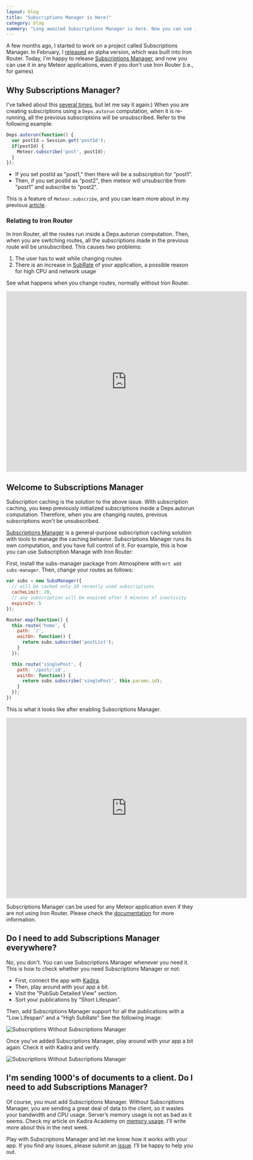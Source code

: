```yaml
---
layout: blog
title: "Subscriptions Manager is Here!"
category: blog
summery: "Long awaited Subscriptions Manager is here. Now you can use it with any Meteor app."
---
```


A few months ago, I started to work on a project called Subscriptions Manager. In February, I [released](http://meteorhacks.com/subscription-manager-for-iron-router.html) an alpha version, which was built into Iron Router. Today, I'm happy to release [Subscriptions Manager](https://github.com/meteorhacks/subs-manager), and now you can use it in any Meteor applications, even if you don't use Iron Router (i.e., for games)

## Why Subscriptions Manager?

I've talked about this [several times](http://meteorhacks.com/meteor-subscription-optimizations.html), but let me say it again:) When you are creating subscriptions using a `Deps.autorun` computation, when it is re-running, all the previous subscriptions will be unsubscribed. Refer to the following example:

~~~js
Deps.autorun(function() {
  var postId = Session.get('postId');
  if(postId) {
    Meteor.subscribe('post', postId);
  }
});
~~~

* If you set postId as "post1," then there will be a subscription for “post1".
* Then, if you set postId as “post2", then meteor will unsubscribe from "post1" and subscribe to “post2".

This is a feature of `Meteor.subscribe`, and you can learn more about in my previous [article](http://meteorhacks.com/meteor-subscription-optimizations.html).

### Relating to Iron Router

In Iron Router, all the routes run inside a Deps.autorun computation. Then, when you are switching routes, all the subscriptions made in the previous route will be unsubscribed. This causes two problems:

1. The user has to wait while changing routes
2. There is an increase in [SubRate](http://support.kadira.io/knowledgebase/articles/347439-subrate) of your application, a possible reason for high CPU and network usage

See what happens when you change routes, normally without Iron Router.

<iframe width="640" height="480" src="https://www.youtube.com/embed/YZJMuJdI76E" frameborder="0" allowfullscreen="1">
</iframe>

## Welcome to Subscriptions Manager

Subscription caching is the solution to the above issue. With subscription caching, you keep previously initialized subscriptions inside a Deps.autorun computation. Therefore, when you are changing routes, previous subscriptions won't be unsubscribed.

[Subscriptions Manager](https://github.com/meteorhacks/subs-manager) is a general-purpose subscription caching solution with tools to manage the caching behavior. Subscriptions Manager runs its own computation, and you have full control of it. For example, this is how you can use Subscription Manage with Iron Router:

First, install the subs-manager package from Atmosphere with `mrt add subs-manager`.
Then, change your routes as follows:

~~~js
var subs = new SubsManager({
  // will be cached only 20 recently used subscriptions
  cacheLimit: 20,
  // any subscription will be expired after 5 minutes of inactivity
  expireIn: 5
});

Router.map(function() {
  this.route('home', {
    path: '/',
    waitOn: function() {
      return subs.subscribe('postList');
    }
  });

  this.route('singlePost', {
    path: '/post/:id',
    waitOn: function() {
      return subs.subscribe('singlePost', this.params.id);
    }
  });
})
~~~

This is what it looks like after enabling Subscriptions Manager.

<iframe width="640" height="480" src="https://www.youtube.com/embed/y8t3Hiy-EUE" frameborder="0" allowfullscreen="1">
</iframe>

Subscriptions Manager can be used for any Meteor application even if they are not using Iron Router. Please check the [documentation](https://github.com/meteorhacks/subs-manager) for more information.

## Do I need to add Subscriptions Manager everywhere?

No, you don't. You can use Subscriptions Manager whenever you need it. This is how to check whether you need Subscriptions Manager or not:

* First, connect the app with [Kadira](https://kadira.io).
* Then, play around with your app a bit.
* Visit the "PubSub Detailed View" section.
* Sort your publications by “Short Lifespan".

Then, add Subscriptions Manager support for all the publications with a "Low Lifespan" and a "High SubRate" See the following image:

![Subscriptions Without Subscriptions Manager](https://i.cloudup.com/9VOU29DPwP.png)

Once you've added Subscriptions Manager, play around with your app a bit again. Check it with Kadira and verify.

![Subscriptions Without Subscriptions Manager](https://i.cloudup.com/Qh223Wk5ud.png)

## I'm sending 1000's of documents to a client. Do I need to add Subscriptions Manager?

Of course, you must add Subscriptions Manager. Without Subscriptions Manager, you are sending a great deal of data to the client, so it wastes your bandwidth and CPU usage. Server’s memory usage is not as bad as it seems. Check my article on Kadira Academy on [memory usage](https://kadira.io/academy/optimize-memory-usage/). I'll write more about this in the next week.

Play with Subscriptions Manager and let me know how it works with your app. If you find any issues, please submit an [issue](https://github.com/meteorhacks/subs-manager/issues). I’ll be happy to help you out.
